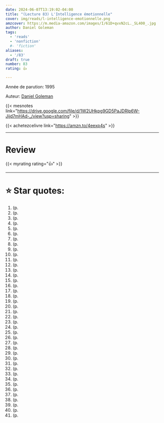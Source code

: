 ```yaml
---
date: 2024-06-07T13:19:02-04:00
title: "(Lecture 83) L'Intelligence émotionnelle"
cover: img/reads/l-intelligence-emotionnelle.png
amzcover: https://m.media-amazon.com/images/I/61D+qvxN2cL._SL400_.jpg
author: Daniel Goleman
tags:
  - 'reads'
  - 'nonfiction'
  #- 'fiction'
aliases:
  - '/83'
draft: true
number: 83
rating: 👍

---
```


Année de parution: 1995

Auteur: [Daniel Goleman](https://www.danielgoleman.info/)

{{< mesnotes link="https://drive.google.com/file/d/1W2UHkpg9GD5PaJDRlp6W-Jijd7mHAd-_/view?usp=sharing" >}}

{{< achetezcelivre link="https://amzn.to/4eexp4s" >}}

---

# Review

{{< myrating rating="👍" >}}

---

# :star: Star quotes:

1. (p. 
1. (p. 
1. (p. 
1. (p. 
1. (p. 
1. (p. 
1. (p. 
1. (p. 
1. (p. 
1. (p. 
1. (p. 
1. (p. 
1. (p. 
1. (p. 
1. (p. 
1. (p. 
1. (p. 
1. (p. 
1. (p. 
1. (p. 
1. (p. 
1. (p. 
1. (p. 
1. (p. 
1. (p. 
1. (p. 
1. (p. 
1. (p. 
1. (p. 
1. (p. 
1. (p. 
1. (p. 
1. (p. 
1. (p. 
1. (p. 
1. (p. 
1. (p. 
1. (p. 
1. (p. 
1. (p. 
1. (p. 
